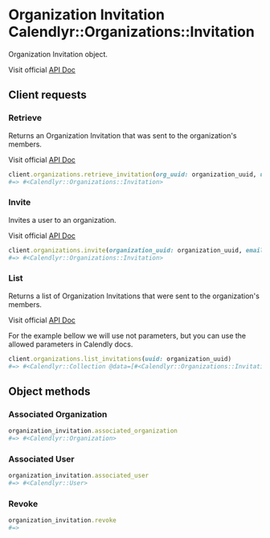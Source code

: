 # Organization Invitation Calendlyr::Organizations::Invitation

Organization Invitation object.

Visit official [API Doc](https://developer.calendly.com/api-docs/736b3f42c9586-organization-invitation)

## Client requests

### Retrieve

Returns an Organization Invitation that was sent to the organization's members.

Visit official [API Doc](https://developer.calendly.com/api-docs/f3f0b6c2a95c7-get-organization-invitation)

```ruby
client.organizations.retrieve_invitation(org_uuid: organization_uuid, uuid: invitation_uuid)
#=> #<Calendlyr::Organizations::Invitation>
```

### Invite

Invites a user to an organization.

Visit official [API Doc](https://developer.calendly.com/api-docs/094d15d2cd4ab-invite-user-to-organization)

```ruby
client.organizations.invite(organization_uuid: organization_uuid, email: "email@example.com")
#=> #<Calendlyr::Organizations::Invitation>
```

### List

Returns a list of Organization Invitations that were sent to the organization's members.

Visit official [API Doc](https://developer.calendly.com/api-docs/3ad68ee2cc606-list-organization-invitations)

For the example bellow we will use not parameters, but you can use the allowed parameters in Calendly docs.

```ruby
client.organizations.list_invitations(uuid: organization_uuid)
#=> #<Calendlyr::Collection @data=[#<Calendlyr::Organizations::Invitation>, ...], @count=nil, @next_page=nil, @next_page_token=nil, @client=#<Calendlyr::Client>>
```

## Object methods

### Associated Organization

```ruby
organization_invitation.associated_organization
#=> #<Calendlyr::Organization>
```

### Associated User

```ruby
organization_invitation.associated_user
#=> #<Calendlyr::User>
```

### Revoke

```ruby
organization_invitation.revoke
#=>
```
